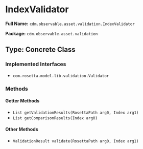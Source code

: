 # IndexValidator

**Full Name:** `cdm.observable.asset.validation.IndexValidator`

**Package:** `cdm.observable.asset.validation`

## Type: Concrete Class

### Implemented Interfaces

- `com.rosetta.model.lib.validation.Validator`

### Methods

#### Getter Methods

- `List getValidationResults(RosettaPath arg0, Index arg1)`
- `List getComparisonResults(Index arg0)`

#### Other Methods

- `ValidationResult validate(RosettaPath arg0, Index arg1)`

